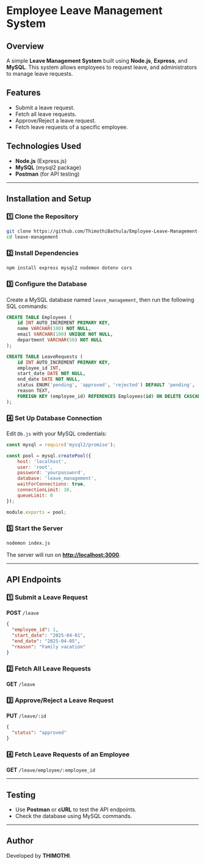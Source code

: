 # Employee Leave Management System

## Overview

A simple **Leave Management System** built using **Node.js**, **Express**, and **MySQL**. This system allows employees to request leave, and administrators to manage leave requests.

## Features

- Submit a leave request.
- Fetch all leave requests.
- Approve/Reject a leave request.
- Fetch leave requests of a specific employee.

## Technologies Used

- **Node.js** (Express.js)
- **MySQL** (mysql2 package)
- **Postman** (for API testing)

---

## Installation and Setup

### 1️⃣ Clone the Repository

```sh
git clone https://github.com/ThimothiBathula/Employee-Leave-Management-System.git
cd leave-management
```

### 2️⃣ Install Dependencies

```sh
npm install express mysql2 nodemon dotenv cors
```

### 3️⃣ Configure the Database

Create a MySQL database named `leave_management`, then run the following SQL commands:

```sql
CREATE TABLE Employees (
    id INT AUTO_INCREMENT PRIMARY KEY,
    name VARCHAR(100) NOT NULL,
    email VARCHAR(100) UNIQUE NOT NULL,
    department VARCHAR(50) NOT NULL
);

CREATE TABLE LeaveRequests (
    id INT AUTO_INCREMENT PRIMARY KEY,
    employee_id INT,
    start_date DATE NOT NULL,
    end_date DATE NOT NULL,
    status ENUM('pending', 'approved', 'rejected') DEFAULT 'pending',
    reason TEXT,
    FOREIGN KEY (employee_id) REFERENCES Employees(id) ON DELETE CASCADE
);
```

### 4️⃣ Set Up Database Connection

Edit `Db.js` with your MySQL credentials:

```javascript
const mysql = require('mysql2/promise');

const pool = mysql.createPool({
    host: 'localhost',
    user: 'root',
    password: 'yourpassword',
    database: 'leave_management',
    waitForConnections: true,
    connectionLimit: 10,
    queueLimit: 0
});

module.exports = pool;
```

### 5️⃣ Start the Server

```sh
nodemon index.js
```

The server will run on **[http://localhost:3000](http://localhost:3000)**.

---

## API Endpoints

### 1️⃣ **Submit a Leave Request**

**POST** `/leave`

```json
{
  "employee_id": 1,
  "start_date": "2025-04-01",
  "end_date": "2025-04-05",
  "reason": "Family vacation"
}
```

### 2️⃣ **Fetch All Leave Requests**

**GET** `/leave`

### 3️⃣ **Approve/Reject a Leave Request**

**PUT** `/leave/:id`

```json
{
  "status": "approved"
}
```

### 4️⃣ **Fetch Leave Requests of an Employee**

**GET** `/leave/employee/:employee_id`

---

## Testing

- Use **Postman** or **cURL** to test the API endpoints.
- Check the database using MySQL commands.

---

## Author

Developed by **THIMOTHI**.

